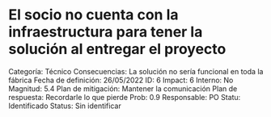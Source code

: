 # El socio no cuenta con la infraestructura para tener la solución al entregar el proyecto

Categoría: Técnico
Consecuencias: La solución no sería funcional en toda la fábrica
Fecha de definición: 26/05/2022
ID: 6
Impact: 6
Interno: No
Magnitud: 5.4
Plan de mitigación: Mantener la comunicación 
Plan de respuesta: Recordarle lo que pierde
Prob: 0.9
Responsable: PO
Statu: Identificado
Status: Sin identificar